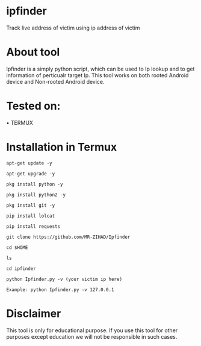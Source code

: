 # ipfinder
Track live address of victim using ip address of victim

# About tool
Ipfinder is a simply python script, which can be used to Ip lookup and to get information of perticualr target Ip. This tool works on both rooted Android device and Non-rooted Android device.

# Tested on:
• TERMUX

# Installation in Termux

```
apt-get update -y

apt-get upgrade -y

pkg install python -y

pkg install python2 -y

pkg install git -y

pip install lolcat

pip install requests

git clone https://github.com/MR-ZIHAD/Ipfinder

cd $HOME

ls

cd ipfinder

python Ipfinder.py -v (your victim ip here)

Example: python Ipfinder.py -v 127.0.0.1
```
# Disclaimer
This tool is only for educational purpose. If you use this tool for other purposes except education we will not be responsible in such cases.
